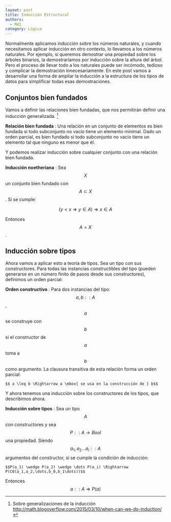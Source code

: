 ```yaml
---
layout: post
title: Inducción Estructural
authors:
  - M42
category: Lógica
---
```


Normalmente aplicamos inducción sobre los números naturales, y cuando
necesitamos aplicar inducción en otro contexto, lo llevamos a los números
naturales. Por ejemplo, si queremos demostrar una propiedad sobre los árboles
binarios, la demostraríamos por inducción sobre la altura del árbol. Pero el
proceso de llevar todo a los naturales puede ser incómodo, tedioso y complicar
la demostración innecesariamente. En este post vamos a desarrollar una forma de
ampliar la inducción a la estructura de los tipos de datos para simplificar
todas esas demostraciones.


## Conjuntos bien fundados

Vamos a definir las relaciones bien fundadas, que nos permitirán definir una
inducción generalizada. [^stackexchangeblog-induction]

**Relación bien fundada**
: Una relación en un conjunto de elementos es bien fundada si todo subconjunto
no vacío tiene un elemento minimal. Dado un orden parcial, es bien fundado si
todo subconjunto no vacío tiene un elemento tal que ninguno es menor que él.

Y podemos realizar inducción sobre cualquier conjunto con una relación bien
fundada.

**Inducción noetheriana**
: Sea $$X$$ un conjunto bien fundado con $$A \subset X$$. Si se cumple:

  $$ (y<x \Rightarrow y \in A) \Rightarrow x \in A $$

  Entonces $$A = X$$.


[^stackexchangeblog-induction]: Sobre generalizaciones de la inducción <http://math.blogoverflow.com/2015/03/10/when-can-we-do-induction/>


## Inducción sobre tipos

Ahora vamos a aplicar esto a teoría de tipos. Sea un tipo con sus constructores.
Para todas las instancias constructibles del tipo (pueden generarse en un número
finito de pasos desde sus constructores), definimos un orden parcial:

**Orden constructivo**
: Para dos instancias del tipo: $$a,b::A$$, $$a$$ se construye con $$b$$ si el
  constructor de $$a$$ toma a $$b$$ como argumento. La clausura transitiva de
  esta relación forma un orden parcial:

    $$ a \leq b \Rightarrow a \mbox{ se usa en la construcción de } b$$

Y ahora tenemos una inducción sobre los constructores de los tipos, que
describimos ahora.

**Inducción sobre tipos**
: Sea un tipo $$A$$ con constructores y sea $$P :: A \rightarrow Bool $$ una propiedad.
  Siendo $$a_1, a_2 \dots a_i :: A$$ argumentos del constructor, si se
  cumple la condición de inducción:

    $$P(a_1) \wedge P(a_2) \wedge \dots P(a_i) \Rightarrow P(C0(a_1,a_2,\dots,b_0,b_1\dots))$$

  Entonces $$a::A \Rightarrow P(a)$$
